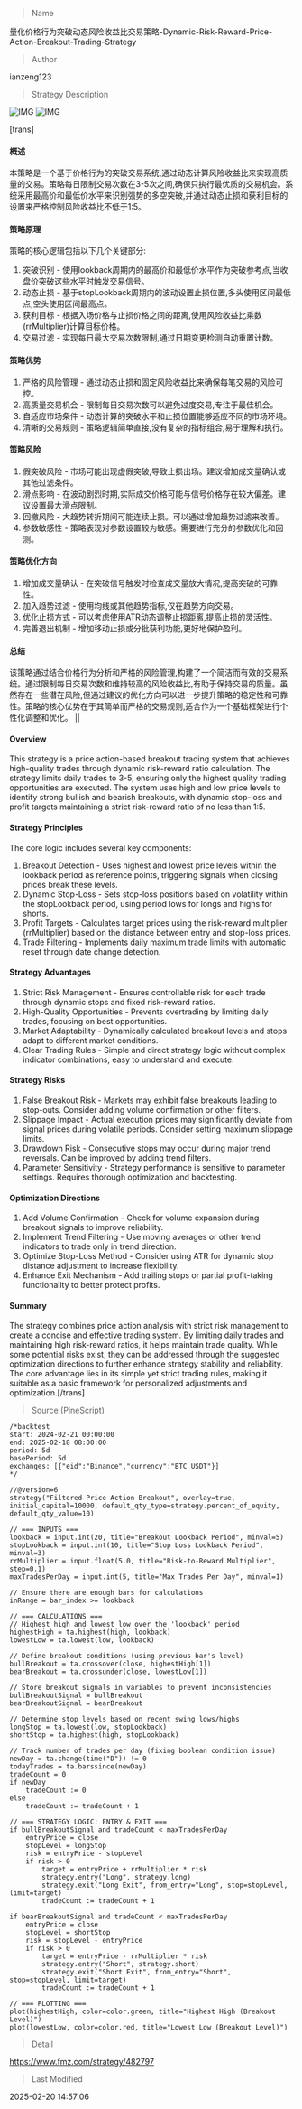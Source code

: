 
> Name

量化价格行为突破动态风险收益比交易策略-Dynamic-Risk-Reward-Price-Action-Breakout-Trading-Strategy

> Author

ianzeng123

> Strategy Description

![IMG](https://www.fmz.com/upload/asset/2d80a0a447fe67a371d4a.png)
![IMG](https://www.fmz.com/upload/asset/2d8b16450183d04ed5997.png)



[trans]
#### 概述
本策略是一个基于价格行为的突破交易系统,通过动态计算风险收益比来实现高质量的交易。策略每日限制交易次数在3-5次之间,确保只执行最优质的交易机会。系统采用最高价和最低价水平来识别强势的多空突破,并通过动态止损和获利目标的设置来严格控制风险收益比不低于1:5。

#### 策略原理
策略的核心逻辑包括以下几个关键部分:
1. 突破识别 - 使用lookback周期内的最高价和最低价水平作为突破参考点,当收盘价突破这些水平时触发交易信号。
2. 动态止损 - 基于stopLookback周期内的波动设置止损位置,多头使用区间最低点,空头使用区间最高点。
3. 获利目标 - 根据入场价格与止损价格之间的距离,使用风险收益比乘数(rrMultiplier)计算目标价格。
4. 交易过滤 - 实现每日最大交易次数限制,通过日期变更检测自动重置计数。

#### 策略优势
1. 严格的风险管理 - 通过动态止损和固定风险收益比来确保每笔交易的风险可控。
2. 高质量交易机会 - 限制每日交易次数可以避免过度交易,专注于最佳机会。
3. 自适应市场条件 - 动态计算的突破水平和止损位置能够适应不同的市场环境。
4. 清晰的交易规则 - 策略逻辑简单直接,没有复杂的指标组合,易于理解和执行。

#### 策略风险
1. 假突破风险 - 市场可能出现虚假突破,导致止损出场。建议增加成交量确认或其他过滤条件。
2. 滑点影响 - 在波动剧烈时期,实际成交价格可能与信号价格存在较大偏差。建议设置最大滑点限制。
3. 回撤风险 - 大趋势转折期间可能连续止损。可以通过增加趋势过滤来改善。
4. 参数敏感性 - 策略表现对参数设置较为敏感。需要进行充分的参数优化和回测。

#### 策略优化方向
1. 增加成交量确认 - 在突破信号触发时检查成交量放大情况,提高突破的可靠性。
2. 加入趋势过滤 - 使用均线或其他趋势指标,仅在趋势方向交易。
3. 优化止损方式 - 可以考虑使用ATR动态调整止损距离,提高止损的灵活性。
4. 完善退出机制 - 增加移动止损或分批获利功能,更好地保护盈利。

#### 总结
该策略通过结合价格行为分析和严格的风险管理,构建了一个简洁而有效的交易系统。通过限制每日交易次数和维持较高的风险收益比,有助于保持交易的质量。虽然存在一些潜在风险,但通过建议的优化方向可以进一步提升策略的稳定性和可靠性。策略的核心优势在于其简单而严格的交易规则,适合作为一个基础框架进行个性化调整和优化。 || 

#### Overview
This strategy is a price action-based breakout trading system that achieves high-quality trades through dynamic risk-reward ratio calculation. The strategy limits daily trades to 3-5, ensuring only the highest quality trading opportunities are executed. The system uses high and low price levels to identify strong bullish and bearish breakouts, with dynamic stop-loss and profit targets maintaining a strict risk-reward ratio of no less than 1:5.

#### Strategy Principles
The core logic includes several key components:
1. Breakout Detection - Uses highest and lowest price levels within the lookback period as reference points, triggering signals when closing prices break these levels.
2. Dynamic Stop-Loss - Sets stop-loss positions based on volatility within the stopLookback period, using period lows for longs and highs for shorts.
3. Profit Targets - Calculates target prices using the risk-reward multiplier (rrMultiplier) based on the distance between entry and stop-loss prices.
4. Trade Filtering - Implements daily maximum trade limits with automatic reset through date change detection.

#### Strategy Advantages
1. Strict Risk Management - Ensures controllable risk for each trade through dynamic stops and fixed risk-reward ratios.
2. High-Quality Opportunities - Prevents overtrading by limiting daily trades, focusing on best opportunities.
3. Market Adaptability - Dynamically calculated breakout levels and stops adapt to different market conditions.
4. Clear Trading Rules - Simple and direct strategy logic without complex indicator combinations, easy to understand and execute.

#### Strategy Risks
1. False Breakout Risk - Markets may exhibit false breakouts leading to stop-outs. Consider adding volume confirmation or other filters.
2. Slippage Impact - Actual execution prices may significantly deviate from signal prices during volatile periods. Consider setting maximum slippage limits.
3. Drawdown Risk - Consecutive stops may occur during major trend reversals. Can be improved by adding trend filters.
4. Parameter Sensitivity - Strategy performance is sensitive to parameter settings. Requires thorough optimization and backtesting.

#### Optimization Directions
1. Add Volume Confirmation - Check for volume expansion during breakout signals to improve reliability.
2. Implement Trend Filtering - Use moving averages or other trend indicators to trade only in trend direction.
3. Optimize Stop-Loss Method - Consider using ATR for dynamic stop distance adjustment to increase flexibility.
4. Enhance Exit Mechanism - Add trailing stops or partial profit-taking functionality to better protect profits.

#### Summary
The strategy combines price action analysis with strict risk management to create a concise and effective trading system. By limiting daily trades and maintaining high risk-reward ratios, it helps maintain trade quality. While some potential risks exist, they can be addressed through the suggested optimization directions to further enhance strategy stability and reliability. The core advantage lies in its simple yet strict trading rules, making it suitable as a basic framework for personalized adjustments and optimization.[/trans]



> Source (PineScript)

``` pinescript
/*backtest
start: 2024-02-21 00:00:00
end: 2025-02-18 08:00:00
period: 5d
basePeriod: 5d
exchanges: [{"eid":"Binance","currency":"BTC_USDT"}]
*/

//@version=6
strategy("Filtered Price Action Breakout", overlay=true, initial_capital=10000, default_qty_type=strategy.percent_of_equity, default_qty_value=10)

// === INPUTS ===
lookback = input.int(20, title="Breakout Lookback Period", minval=5)
stopLookback = input.int(10, title="Stop Loss Lookback Period", minval=3)
rrMultiplier = input.float(5.0, title="Risk-to-Reward Multiplier", step=0.1)
maxTradesPerDay = input.int(5, title="Max Trades Per Day", minval=1)

// Ensure there are enough bars for calculations
inRange = bar_index >= lookback

// === CALCULATIONS ===
// Highest high and lowest low over the 'lookback' period
highestHigh = ta.highest(high, lookback)
lowestLow = ta.lowest(low, lookback)

// Define breakout conditions (using previous bar's level)
bullBreakout = ta.crossover(close, highestHigh[1])
bearBreakout = ta.crossunder(close, lowestLow[1])

// Store breakout signals in variables to prevent inconsistencies
bullBreakoutSignal = bullBreakout
bearBreakoutSignal = bearBreakout

// Determine stop levels based on recent swing lows/highs
longStop = ta.lowest(low, stopLookback)
shortStop = ta.highest(high, stopLookback)

// Track number of trades per day (fixing boolean condition issue)
newDay = ta.change(time("D")) != 0
todayTrades = ta.barssince(newDay)
tradeCount = 0
if newDay
    tradeCount := 0
else
    tradeCount := tradeCount + 1

// === STRATEGY LOGIC: ENTRY & EXIT ===
if bullBreakoutSignal and tradeCount < maxTradesPerDay
    entryPrice = close
    stopLevel = longStop
    risk = entryPrice - stopLevel
    if risk > 0
        target = entryPrice + rrMultiplier * risk
        strategy.entry("Long", strategy.long)
        strategy.exit("Long Exit", from_entry="Long", stop=stopLevel, limit=target)
        tradeCount := tradeCount + 1

if bearBreakoutSignal and tradeCount < maxTradesPerDay
    entryPrice = close
    stopLevel = shortStop
    risk = stopLevel - entryPrice
    if risk > 0
        target = entryPrice - rrMultiplier * risk
        strategy.entry("Short", strategy.short)
        strategy.exit("Short Exit", from_entry="Short", stop=stopLevel, limit=target)
        tradeCount := tradeCount + 1

// === PLOTTING ===
plot(highestHigh, color=color.green, title="Highest High (Breakout Level)")
plot(lowestLow, color=color.red, title="Lowest Low (Breakout Level)")

```

> Detail

https://www.fmz.com/strategy/482797

> Last Modified

2025-02-20 14:57:06
